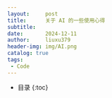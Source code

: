 ```yaml
---
layout:     post
title:      关于 AI 的一些使用心得
subtitle:   
date:       2024-12-11
author:     liuxu379
header-img: img/AI.png
catalog: true
tags:
 - Code
---
```


* 目录
  {:toc}



